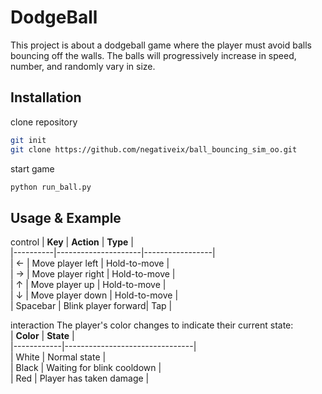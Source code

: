 # DodgeBall

This project is about a dodgeball game where the player must avoid balls bouncing off the walls. The balls will progressively increase in speed, number, and randomly vary in size.

## Installation

clone repository
```bash
git init
git clone https://github.com/negativeix/ball_bouncing_sim_oo.git
```

start game
```bash
python run_ball.py
```

## Usage & Example
control
| **Key**  | **Action**          | **Type**        |  
|----------|---------------------|-----------------|  
| ←        | Move player left    | Hold-to-move    |  
| →        | Move player right   | Hold-to-move    |  
| ↑        | Move player up      | Hold-to-move    |  
| ↓        | Move player down    | Hold-to-move    |  
| Spacebar | Blink player forward| Tap             |  

interaction
The player's color changes to indicate their current state:  
| **Color**  | **State**                      |  
|------------|--------------------------------|  
| White      | Normal state                  |  
| Black      | Waiting for blink cooldown    |  
| Red        | Player has taken damage       |  

